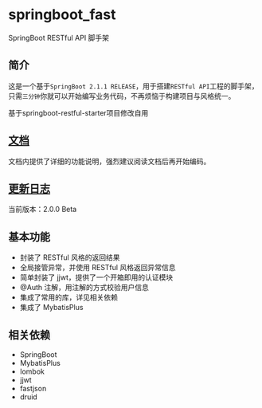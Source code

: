 # springboot_fast

SpringBoot RESTful API 脚手架

## 简介

这是一个基于`SpringBoot 2.1.1 RELEASE`，用于搭建`RESTful API`工程的脚手架，只需`三分钟`你就可以开始编写业务代码，不再烦恼于构建项目与风格统一。

基于springboot-restful-starter项目修改自用

## [文档](./docs/index.md)

文档内提供了详细的功能说明，强烈建议阅读文档后再开始编码。

## [更新日志](./docs/changelog.md)

当前版本：2.0.0 Beta

## 基本功能

- 封装了 RESTful 风格的返回结果
- 全局接管异常，并使用 RESTful 风格返回异常信息
- 简单封装了 jjwt，提供了一个开箱即用的认证模块
- @Auth 注解，用注解的方式校验用户信息
- 集成了常用的库，详见相关依赖
- 集成了 MybatisPlus

## 相关依赖

- SpringBoot
- MybatisPlus
- lombok
- jjwt
- fastjson
- druid


